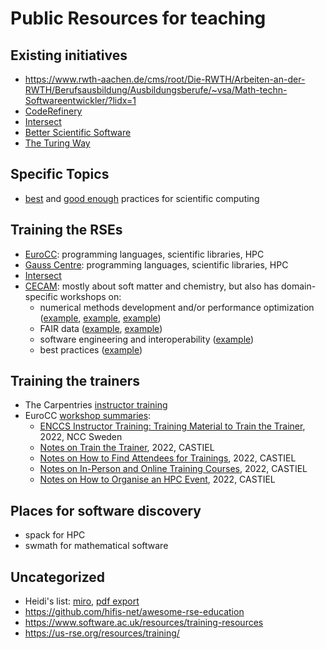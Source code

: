 # Public Resources for teaching

## Existing initiatives
- https://www.rwth-aachen.de/cms/root/Die-RWTH/Arbeiten-an-der-RWTH/Berufsausbildung/Ausbildungsberufe/~vsa/Math-techn-Softwareentwickler/?lidx=1
- [CodeRefinery](https://coderefinery.org/lessons/)
- [Intersect](https://intersect-training.org/)
- [Better Scientific Software](https://bssw.io/)
- [The Turing Way](https://the-turing-way.netlify.app)

## Specific Topics
- [best](https://journals.plos.org/plosbiology/article?id=10.1371/journal.pbio.1001745) and [good enough](https://journals.plos.org/ploscompbiol/article?id=10.1371/journal.pcbi.1005510&ref=https://githubhelp.com) practices for scientific computing 

## Training the RSEs
- [EuroCC](https://www.eurocc-access.eu/services/training/): programming languages, scientific libraries, HPC
- [Gauss Centre](https://www.gauss-centre.eu/trainingsworkshops): programming languages, scientific libraries, HPC
- [Intersect](https://bssw.io/items/training-materials-for-research-software-engineering-at-intersect)
- [CECAM](https://www.cecam.org/program?type=all&month=all&location=all): mostly about soft matter and chemistry, but also has domain-specific workshops on:
   - numerical methods development and/or performance optimization ([example](https://www.cecam.org/workshop-details/1242), [example](https://www.cecam.org/workshop-details/1225), [example](https://www.cecam.org/workshop-details/1194))
   - FAIR data ([example](https://www.cecam.org/workshop-details/1228), [example](https://www.cecam.org/workshop-details/1208))
   - software engineering and interoperability ([example](https://www.cecam.org/workshop-details/1245))
   - best practices ([example](https://www.cecam.org/workshop-details/1211))

## Training the trainers
- The Carpentries [instructor training](https://preview.carpentries.org/instructor-training/)
- EuroCC [workshop summaries](https://www.eurocc-access.eu/services/document-library/):
   - [ENCCS Instructor Training: Training Material to Train the Trainer](https://www.eurocc-access.eu/wp-content/uploads/2022/12/EuroCC_NCC_Sweden_instructor_training_workshop.pdf), 2022, NCC Sweden
   - [Notes on Train the Trainer](https://www.eurocc-access.eu/wp-content/uploads/2022/02/Train-the-Trainer.pdf), 2022, CASTIEL
   - [Notes on How to Find Attendees for Trainings](https://www.eurocc-access.eu/wp-content/uploads/2022/04/20220401_Best_Practice_Guide-Training_Best_Practice_Seminar_final.pdf), 2022, CASTIEL
   - [Notes on In-Person and Online Training Courses](https://www.eurocc-access.eu/wp-content/uploads/2022/06/26052022_Best_Practice_Guide-Sharing-Circle_final.pdf), 2022, CASTIEL
   - [Notes on How to Organise an HPC Event](https://www.eurocc-access.eu/wp-content/uploads/2022/07/20220725_BPG2_Organising_HPCEvent_TrainingBP_Seminar_final.pdf), 2022, CASTIEL

## Places for software discovery
- spack for HPC
- swmath for mathematical software

## Uncategorized

- Heidi's list: [miro](https://miro.com/app/board/uXjVPMbPFPI=/?moveToWidget=3458764536351013681&cot=14), [pdf export](RSE-skills_training.pdf)
- https://github.com/hifis-net/awesome-rse-education
- https://www.software.ac.uk/resources/training-resources
- https://us-rse.org/resources/training/
